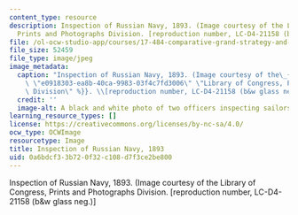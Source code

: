 ```yaml
---
content_type: resource
description: Inspection of Russian Navy, 1893. (Image courtesy of the Library of Congress,
  Prints and Photographs Division. [reproduction number, LC-D4-21158 (b&w glass neg.)]
file: /ol-ocw-studio-app/courses/17-484-comparative-grand-strategy-and-military-doctrine-fall-2004/0a6bdcf33b720f32c108d7f3ce2be800_17-484f04.jpg
file_size: 52459
file_type: image/jpeg
image_metadata:
  caption: "Inspection of Russian Navy, 1893. (Image courtesy of the\_{{% resource_link\
    \ \"e0918303-ea8b-40ca-9983-03f4c7fd3006\" \"Library of Congress, Prints and Photographs\
    \ Division\" %}}. \\[reproduction number, LC-D4-21158 (b&w glass neg.)\\]"
  credit: ''
  image-alt: A black and white photo of two officers inspecting sailors on deck.
learning_resource_types: []
license: https://creativecommons.org/licenses/by-nc-sa/4.0/
ocw_type: OCWImage
resourcetype: Image
title: Inspection of Russian Navy, 1893
uid: 0a6bdcf3-3b72-0f32-c108-d7f3ce2be800
---
```

Inspection of Russian Navy, 1893. (Image courtesy of the Library of Congress, Prints and Photographs Division. [reproduction number, LC-D4-21158 (b&w glass neg.)]